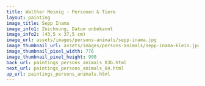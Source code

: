 ```yaml
---
title: Walther Meinig - Personen & Tiere
layout: painting
image_title: Sepp Inama
image_info1: Zeichnung, Datum unbekannt
image_info2: (43,5 x 37,5 cm)
image_url: assets/images/persons-animals/sepp-inama.jpg
image_thumbnail_url: assets/images/persons-animals/sepp-inama-klein.jpg
image_thumbnail_pixel_width: 776
image_thumbnail_pixel_height: 900
back_url: paintings_persons_animals_03b.html
next_url: paintings_persons_animals_04.html
up_url: paintings_persons_animals.html
---
```

